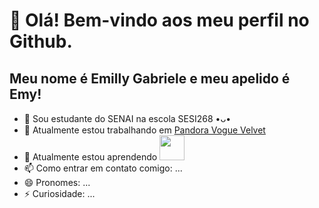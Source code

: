 # 👋 Olá! Bem-vindo aos meu perfil no Github.
## Meu nome é Emilly Gabriele e meu apelido é Emy!
- 🏫 Sou estudante do SENAI na escola SESI268 •ᴗ•
- 🔭 Atualmente estou trabalhando em [Pandora Vogue Velvet](https://github.com/EmyyS2/PandoraVogueVelvet.git)
- 🌱 Atualmente estou aprendendo <img src="https://cdn.jsdelivr.net/gh/devicons/devicon/icons/php/php-original.svg" width="40" height="40"/>
- 📫 Como entrar em contato comigo: ...
- 😄 Pronomes: ...
- ⚡ Curiosidade: ...
